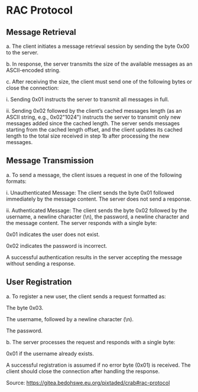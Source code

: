 # RAC Protocol
## Message Retrieval

a. The client initiates a message retrieval session by sending the byte 0x00 to the server.

b. In response, the server transmits the size of the available messages as an ASCII-encoded string.

c. After receiving the size, the client must send one of the following bytes or close the connection:

i. Sending 0x01 instructs the server to transmit all messages in full.

ii. Sending 0x02 followed by the client’s cached messages length (as an ASCII string, e.g., 0x02"1024") instructs the server to transmit only new messages added since the cached length. The server sends messages starting from the cached length offset, and the client updates its cached length to the total size received in step 1b after processing the new messages.

## Message Transmission

a. To send a message, the client issues a request in one of the following formats:

i. Unauthenticated Message: The client sends the byte 0x01 followed immediately by the message content. The server does not send a response.

ii. Authenticated Message: The client sends the byte 0x02 followed by the username, a newline character (\n), the password, a newline character and the message content. The server responds with a single byte:

0x01 indicates the user does not exist.

0x02 indicates the password is incorrect.

A successful authentication results in the server accepting the message without sending a response.
## User Registration

a. To register a new user, the client sends a request formatted as:

The byte 0x03.

The username, followed by a newline character (\n).

The password.

b. The server processes the request and responds with a single byte:

0x01 if the username already exists.

A successful registration is assumed if no error byte (0x01) is received. The client should close the connection after handling the response.

Source: https://gitea.bedohswe.eu.org/pixtaded/crab#rac-protocol
